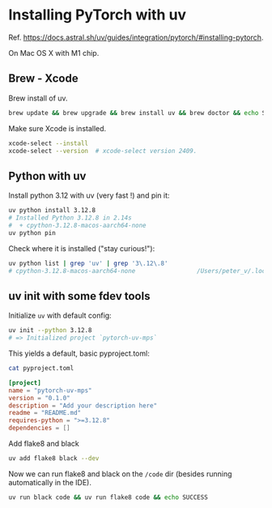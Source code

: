 # Installing PyTorch with uv

Ref. <https://docs.astral.sh/uv/guides/integration/pytorch/#installing-pytorch>.

On Mac OS X with M1 chip.

## Brew - Xcode

Brew install of uv.

```zsh
brew update && brew upgrade && brew install uv && brew doctor && echo SUCCESS
```

Make sure Xcode is installed.

```zsh
xcode-select --install
xcode-select --version  # xcode-select version 2409.
```

## Python with uv

Install python 3.12 with uv (very fast !) and pin it:

```zsh
uv python install 3.12.8
# Installed Python 3.12.8 in 2.14s
#  + cpython-3.12.8-macos-aarch64-none
uv python pin
```

Check where it is installed ("stay curious!"):

```zsh
uv python list | grep 'uv' | grep '3\.12\.8'
# cpython-3.12.8-macos-aarch64-none                 /Users/peter_v/.local/share/uv/python/cpython-3.12.8-macos-aarch64-none/bin/python3.12
```

## uv init with some fdev tools

Initialize `uv` with default config:

```zsh
uv init --python 3.12.8
# => Initialized project `pytorch-uv-mps`
```

This yields a default, basic pyproject.toml:

```zsh
cat pyproject.toml
```

```toml
[project]
name = "pytorch-uv-mps"
version = "0.1.0"
description = "Add your description here"
readme = "README.md"
requires-python = ">=3.12.8"
dependencies = []
```

Add flake8 and black

```zsh
uv add flake8 black --dev
```

Now we can run flake8 and black on the `/code` dir
(besides running automatically in the IDE).

```zsh
uv run black code && uv run flake8 code && echo SUCCESS
```
